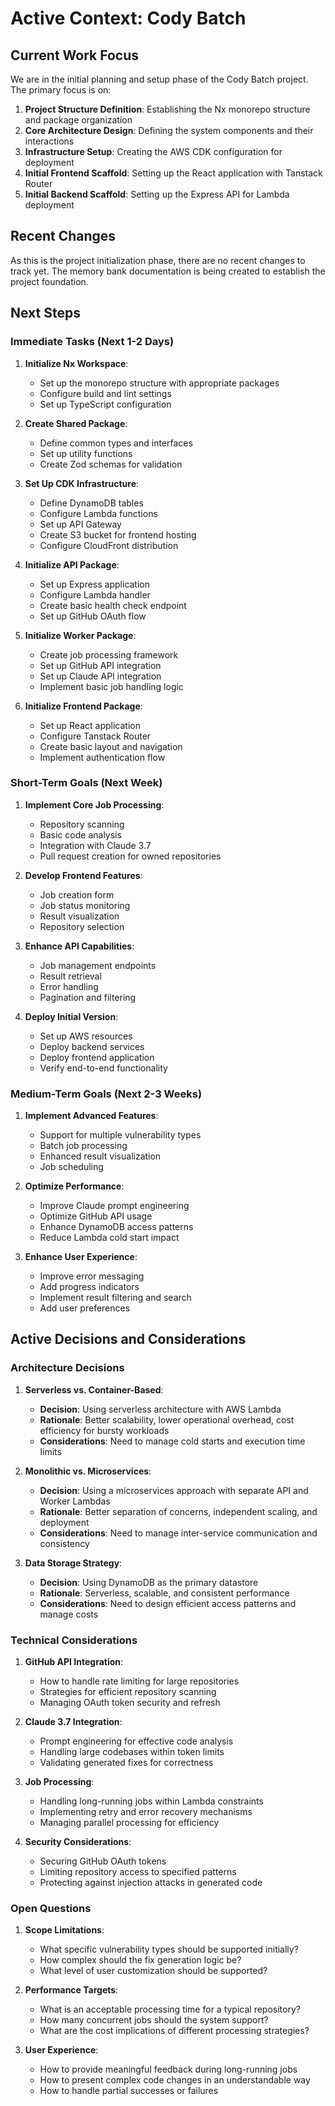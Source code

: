 # Active Context: Cody Batch

## Current Work Focus

We are in the initial planning and setup phase of the Cody Batch project. The primary focus is on:

1. **Project Structure Definition**: Establishing the Nx monorepo structure and package organization
2. **Core Architecture Design**: Defining the system components and their interactions
3. **Infrastructure Setup**: Creating the AWS CDK configuration for deployment
4. **Initial Frontend Scaffold**: Setting up the React application with Tanstack Router
5. **Initial Backend Scaffold**: Setting up the Express API for Lambda deployment

## Recent Changes

As this is the project initialization phase, there are no recent changes to track yet. The memory bank documentation is being created to establish the project foundation.

## Next Steps

### Immediate Tasks (Next 1-2 Days)

1. **Initialize Nx Workspace**:
   - Set up the monorepo structure with appropriate packages
   - Configure build and lint settings
   - Set up TypeScript configuration

2. **Create Shared Package**:
   - Define common types and interfaces
   - Set up utility functions
   - Create Zod schemas for validation

3. **Set Up CDK Infrastructure**:
   - Define DynamoDB tables
   - Configure Lambda functions
   - Set up API Gateway
   - Create S3 bucket for frontend hosting
   - Configure CloudFront distribution

4. **Initialize API Package**:
   - Set up Express application
   - Configure Lambda handler
   - Create basic health check endpoint
   - Set up GitHub OAuth flow

5. **Initialize Worker Package**:
   - Create job processing framework
   - Set up GitHub API integration
   - Set up Claude API integration
   - Implement basic job handling logic

6. **Initialize Frontend Package**:
   - Set up React application
   - Configure Tanstack Router
   - Create basic layout and navigation
   - Implement authentication flow

### Short-Term Goals (Next Week)

1. **Implement Core Job Processing**:
   - Repository scanning
   - Basic code analysis
   - Integration with Claude 3.7
   - Pull request creation for owned repositories

2. **Develop Frontend Features**:
   - Job creation form
   - Job status monitoring
   - Result visualization
   - Repository selection

3. **Enhance API Capabilities**:
   - Job management endpoints
   - Result retrieval
   - Error handling
   - Pagination and filtering

4. **Deploy Initial Version**:
   - Set up AWS resources
   - Deploy backend services
   - Deploy frontend application
   - Verify end-to-end functionality

### Medium-Term Goals (Next 2-3 Weeks)

1. **Implement Advanced Features**:
   - Support for multiple vulnerability types
   - Batch job processing
   - Enhanced result visualization
   - Job scheduling

2. **Optimize Performance**:
   - Improve Claude prompt engineering
   - Optimize GitHub API usage
   - Enhance DynamoDB access patterns
   - Reduce Lambda cold start impact

3. **Enhance User Experience**:
   - Improve error messaging
   - Add progress indicators
   - Implement result filtering and search
   - Add user preferences

## Active Decisions and Considerations

### Architecture Decisions

1. **Serverless vs. Container-Based**:
   - **Decision**: Using serverless architecture with AWS Lambda
   - **Rationale**: Better scalability, lower operational overhead, cost efficiency for bursty workloads
   - **Considerations**: Need to manage cold starts and execution time limits

2. **Monolithic vs. Microservices**:
   - **Decision**: Using a microservices approach with separate API and Worker Lambdas
   - **Rationale**: Better separation of concerns, independent scaling, and deployment
   - **Considerations**: Need to manage inter-service communication and consistency

3. **Data Storage Strategy**:
   - **Decision**: Using DynamoDB as the primary datastore
   - **Rationale**: Serverless, scalable, and consistent performance
   - **Considerations**: Need to design efficient access patterns and manage costs

### Technical Considerations

1. **GitHub API Integration**:
   - How to handle rate limiting for large repositories
   - Strategies for efficient repository scanning
   - Managing OAuth token security and refresh

2. **Claude 3.7 Integration**:
   - Prompt engineering for effective code analysis
   - Handling large codebases within token limits
   - Validating generated fixes for correctness

3. **Job Processing**:
   - Handling long-running jobs within Lambda constraints
   - Implementing retry and error recovery mechanisms
   - Managing parallel processing for efficiency

4. **Security Considerations**:
   - Securing GitHub OAuth tokens
   - Limiting repository access to specified patterns
   - Protecting against injection attacks in generated code

### Open Questions

1. **Scope Limitations**:
   - What specific vulnerability types should be supported initially?
   - How complex should the fix generation logic be?
   - What level of user customization should be supported?

2. **Performance Targets**:
   - What is an acceptable processing time for a typical repository?
   - How many concurrent jobs should the system support?
   - What are the cost implications of different processing strategies?

3. **User Experience**:
   - How to provide meaningful feedback during long-running jobs
   - How to present complex code changes in an understandable way
   - How to handle partial successes or failures